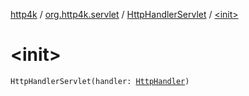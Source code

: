 [http4k](../../index.md) / [org.http4k.servlet](../index.md) / [HttpHandlerServlet](index.md) / [&lt;init&gt;](./-init-.md)

# &lt;init&gt;

`HttpHandlerServlet(handler: `[`HttpHandler`](../../org.http4k.core/-http-handler.md)`)`